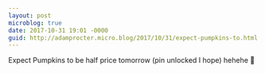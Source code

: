 ```yaml
---
layout: post
microblog: true
date: 2017-10-31 19:01 -0000
guid: http://adamprocter.micro.blog/2017/10/31/expect-pumpkins-to.html
---
```

Expect Pumpkins to be half price tomorrow (pin unlocked I hope) hehehe 🎃 

